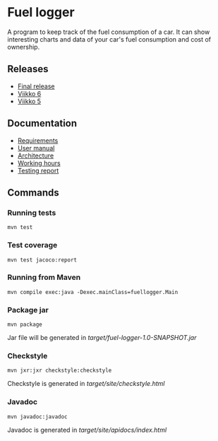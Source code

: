 # Fuel logger

A program to keep track of the fuel consumption of a car. It can show interesting charts and data of your car's fuel consumption and cost of ownership. 

## Releases
* [Final release](https://github.com/Lukxsx/ot-harjoitustyo/releases/tag/final)
* [Viikko 6](https://github.com/Lukxsx/ot-harjoitustyo/releases/tag/viikko6)
* [Viikko 5](https://github.com/Lukxsx/ot-harjoitustyo/releases/tag/viikko5)

## Documentation
* [Requirements](fuel-logger/documentation/requirements.md)
* [User manual](fuel-logger/documentation/user-manual.md)
* [Architecture](fuel-logger/documentation/architecture.md)
* [Working hours](fuel-logger/documentation/working%20hours.md)
* [Testing report](fuel-logger/documentation/testing.md)

## Commands

### Running tests
```
mvn test
```

### Test coverage
```
mvn test jacoco:report
```

### Running from Maven
```
mvn compile exec:java -Dexec.mainClass=fuellogger.Main
```

### Package jar
```
mvn package
```
Jar file will be generated in _target/fuel-logger-1.0-SNAPSHOT.jar_

### Checkstyle
```
mvn jxr:jxr checkstyle:checkstyle
```
Checkstyle is generated in _target/site/checkstyle.html_

### Javadoc
```
mvn javadoc:javadoc
```
Javadoc is generated in _target/site/apidocs/index.html_
